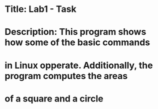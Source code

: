 # Title: Lab1 - Task
# Description: This program shows how some of the basic commands
# in Linux opperate. Additionally, the program computes the areas 
# of a square and a circle
